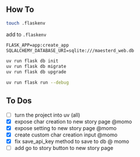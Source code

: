 ## How To

```bash
touch .flaskenv
```

add to `.flaskenv`

```markdown
FLASK_APP=app:create_app
SQLALCHEMY_DATABASE_URI=sqlite:///maesterd_web.db
```

```bash
uv run flask db init
uv run flask db migrate
uv run flask db upgrade
```

```bash
uv run flask run --debug
```

## To Dos


- [ ] turn the project into uv (all)
- [x] expose char creation to new story page  @momo
- [x] expose setting to new story page  @momo
- [x] create custom char creation input @momo
- [X] fix save_api_key method to save to db  @ momo
- [ ] add go to story button to new story page